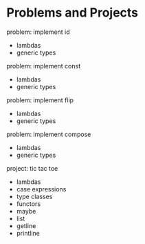 # Problems and Projects

problem: implement id
- lambdas
- generic types

problem: implement const
- lambdas
- generic types

problem: implement flip
- lambdas
- generic types

problem: implement compose
- lambdas
- generic types

project: tic tac toe
- lambdas
- case expressions
- type classes
- functors
- maybe
- list
- getline
- printline

